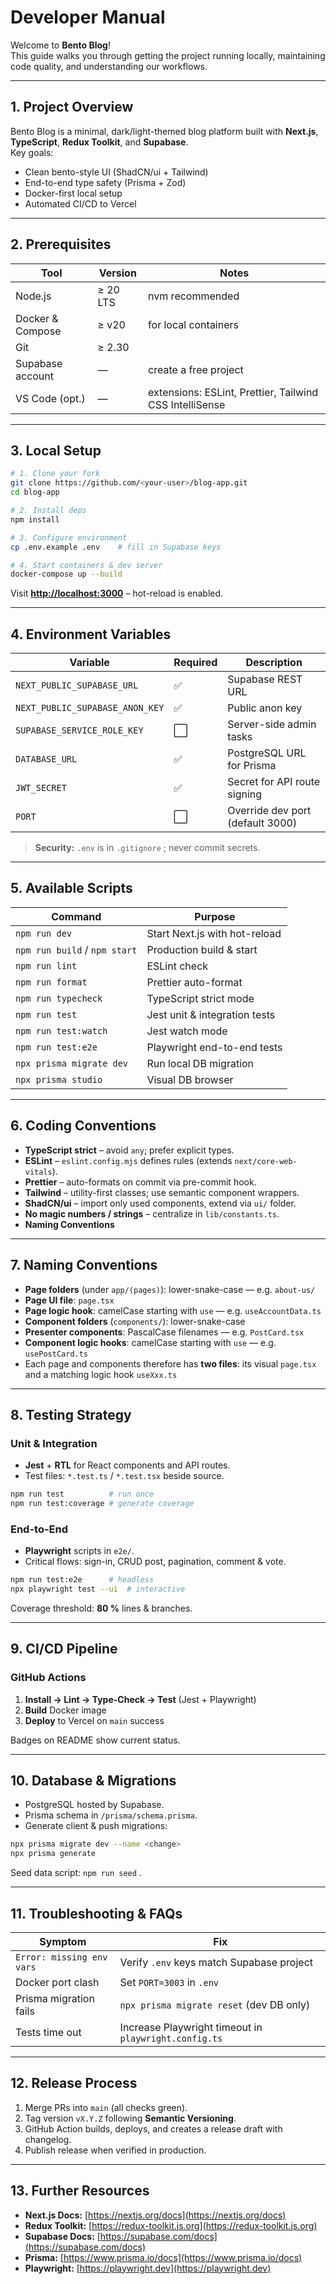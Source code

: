 # Developer Manual

Welcome to **Bento Blog**!  
This guide walks you through getting the project running locally, maintaining code quality, and understanding our workflows.

---

## 1. Project Overview

Bento Blog is a minimal, dark/light-themed blog platform built with **Next.js**, **TypeScript**, **Redux Toolkit**, and **Supabase**.  
Key goals:

* Clean bento-style UI (ShadCN/ui + Tailwind)
* End-to-end type safety (Prisma + Zod)
* Docker-first local setup
* Automated CI/CD to Vercel

---

## 2. Prerequisites

| Tool | Version | Notes |
|------|---------|-------|
| Node.js | ≥ 20 LTS | nvm recommended |
| Docker & Compose | ≥ v20 | for local containers |
| Git | ≥ 2.30 | |
| Supabase account | — | create a free project |
| VS Code (opt.) | — | extensions: ESLint, Prettier, Tailwind CSS IntelliSense |

---

## 3. Local Setup

```bash
# 1. Clone your fork
git clone https://github.com/<your-user>/blog-app.git
cd blog-app

# 2. Install deps
npm install

# 3. Configure environment
cp .env.example .env    # fill in Supabase keys

# 4. Start containers & dev server
docker-compose up --build
```

Visit **[http://localhost:3000](http://localhost:3000)** – hot-reload is enabled.

---

## 4. Environment Variables

| Variable                        | Required | Description                      |
| ------------------------------- | -------- | -------------------------------- |
| `NEXT_PUBLIC_SUPABASE_URL` | ✅        | Supabase REST URL                |
| `NEXT_PUBLIC_SUPABASE_ANON_KEY` | ✅        | Public anon key                  |
| `SUPABASE_SERVICE_ROLE_KEY` | ⬜        | Server-side admin tasks          |
| `DATABASE_URL` | ✅        | PostgreSQL URL for Prisma        |
| `JWT_SECRET` | ✅        | Secret for API route signing     |
| `PORT` | ⬜        | Override dev port (default 3000) |

> **Security:** `.env` is in `.gitignore` ; never commit secrets.

---

## 5. Available Scripts

| Command                       | Purpose                       |
| ----------------------------- | ----------------------------- |
| `npm run dev` | Start Next.js with hot-reload |
| `npm run build` / `npm start` | Production build & start      |
| `npm run lint` | ESLint check                  |
| `npm run format` | Prettier auto-format          |
| `npm run typecheck` | TypeScript strict mode        |
| `npm run test` | Jest unit & integration tests |
| `npm run test:watch` | Jest watch mode               |
| `npm run test:e2e` | Playwright end-to-end tests   |
| `npx prisma migrate dev` | Run local DB migration        |
| `npx prisma studio` | Visual DB browser             |

---

## 6. Coding Conventions

* **TypeScript strict** – avoid `any`; prefer explicit types.
* **ESLint** – `eslint.config.mjs` defines rules (extends `next/core-web-vitals`).
* **Prettier** – auto-formats on commit via pre-commit hook.
* **Tailwind** – utility-first classes; use semantic component wrappers.
* **ShadCN/ui** – import only used components, extend via `ui/` folder.
* **No magic numbers / strings** – centralize in `lib/constants.ts`.
* **Naming Conventions**

---

## 7. Naming Conventions

* **Page folders** (under `app/(pages)`): lower-snake-case — e.g. `about-us/`
* **Page UI file**: `page.tsx`
* **Page logic hook**: camelCase starting with `use` — e.g. `useAccountData.ts`
* **Component folders** (`components/`): lower-snake-case
* **Presenter components**: PascalCase filenames — e.g. `PostCard.tsx`
* **Component logic hooks**: camelCase starting with `use` — e.g. `usePostCard.ts`
* Each page and components therefore has **two files**: its visual `page.tsx` and a matching logic hook `useXxx.ts`

---

## 8. Testing Strategy

### Unit & Integration

* **Jest** + **RTL** for React components and API routes.
* Test files: `*.test.ts` / `*.test.tsx` beside source.

```bash
npm run test          # run once
npm run test:coverage # generate coverage
```

### End-to-End

* **Playwright** scripts in `e2e/`.
* Critical flows: sign-in, CRUD post, pagination, comment & vote.

```bash
npm run test:e2e      # headless
npx playwright test --ui  # interactive
```

Coverage threshold: **80 %** lines & branches.

---

## 9. CI/CD Pipeline

### GitHub Actions

1. **Install → Lint → Type-Check → Test** (Jest + Playwright)
2. **Build** Docker image
3. **Deploy** to Vercel on `main` success

Badges on README show current status.

---

## 10. Database & Migrations

* PostgreSQL hosted by Supabase.
* Prisma schema in `/prisma/schema.prisma`.
* Generate client & push migrations:

```bash
npx prisma migrate dev --name <change>
npx prisma generate
```

Seed data script: `npm run seed` .

---

## 11. Troubleshooting & FAQs

| Symptom                   | Fix                                                   |
| ------------------------- | ----------------------------------------------------- |
| `Error: missing env vars` | Verify `.env` keys match Supabase project             |
| Docker port clash         | Set `PORT=3003` in `.env` |
| Prisma migration fails    | `npx prisma migrate reset` (dev DB only)              |
| Tests time out            | Increase Playwright timeout in `playwright.config.ts` |

---

## 12. Release Process

1. Merge PRs into `main` (all checks green).
2. Tag version `vX.Y.Z` following **Semantic Versioning**.
3. GitHub Action builds, deploys, and creates a release draft with changelog.
4. Publish release when verified in production.

---

## 13. Further Resources

* **Next.js Docs:** [https://nextjs.org/docs](https://nextjs.org/docs)
* **Redux Toolkit:** [https://redux-toolkit.js.org](https://redux-toolkit.js.org)
* **Supabase Docs:** [https://supabase.com/docs](https://supabase.com/docs)
* **Prisma:** [https://www.prisma.io/docs](https://www.prisma.io/docs)
* **Playwright:** [https://playwright.dev](https://playwright.dev)
